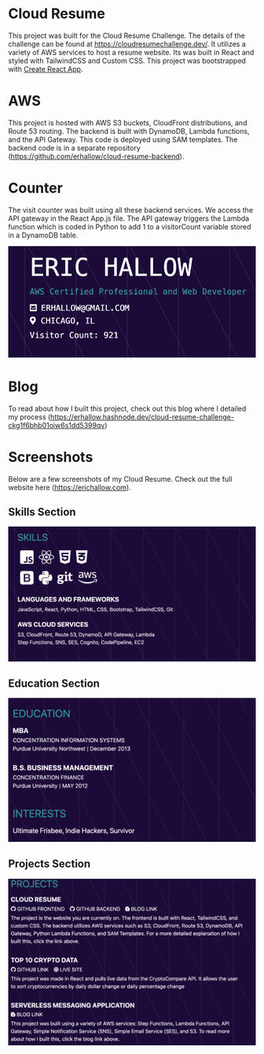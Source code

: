 # Cloud Resume

This project was built for the Cloud Resume Challenge. The details of the challenge can be found at https://cloudresumechallenge.dev/. It utilizes a variety of AWS services to host a resume website. Its was built in React and styled with TailwindCSS and Custom CSS. This project was bootstrapped with [Create React App](https://github.com/facebook/create-react-app).

# AWS 

This project is hosted with AWS S3 buckets, CloudFront distributions, and Route 53 routing. The backend is built with DynamoDB, Lambda functions, and the API Gateway. This code is deployed using SAM templates. The backend code is in a separate repository (https://github.com/erhallow/cloud-resume-backend).

# Counter

The visit counter was built using all these backend services. We access the API gateway in the React App.js file. The API gateway triggers the Lambda function which is coded in Python to add 1 to a visitorCount variable stored in a DynamoDB table. 

![counter](./counter.png)

# Blog

To read about how I built this project, check out this blog where I detailed my process (https://erhallow.hashnode.dev/cloud-resume-challenge-ckg1f6bhb01oiw6s1dd5399qv)

# Screenshots

Below are a few screenshots of my Cloud Resume. Check out the full website here (https://erichallow.com).

## Skills Section

![skills](./skills.png)

## Education Section

![education](./education.png)

## Projects Section

![projects](./projects.png)





